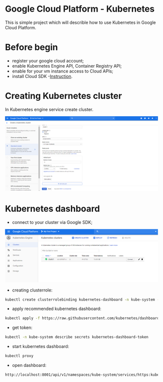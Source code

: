 # Google Cloud Platform - Kubernetes

This is simple project which will describle how to use Kubernetes in Google Cloud Platform.

# Before begin

  - register your google cloud account;
  - enable Kubernetes Engine API, Container Registry API;
  - enable for your vm instance access to Cloud APIs;
  - install Cloud SDK -[Instruction](https://cloud.google.com/sdk/docs/#rpm).

# Creating Kubernetes cluster

 In Kubernetes engine service create cluster.
 
 ![1](images/1.png)
 
 
# Kubernetes dashboard

  - connect to your cluster via Google SDK;
  
 ![2](images/2.png)
 
  - creating clusterrole:
 
  ```bash
  kubectl create clusterrolebinding kubernetes-dashboard -n kube-system --clusterrole=cluster-admin --serviceaccount=kube-  system:kubernetes-dashboard
  ```
  - apply recommended kubernetes dashboard:
  
  ```bash
  kubectl apply -f https://raw.githubusercontent.com/kubernetes/dashboard/v1.10.1/src/deploy/recommended/kubernetes-dashboard.yaml
  ```
  - get token:
  ```bash
  kubectl -n kube-system describe secrets kubernetes-dashboard-token
  ```
  
  - start kubernetes dashboard:
  
  ```bash
  kubectl proxy
  ```
  
  - open dashboard:
  
  ```bash
  http://localhost:8001/api/v1/namespaces/kube-system/services/https:kubernetes-dashboard:/proxy/
```

 

